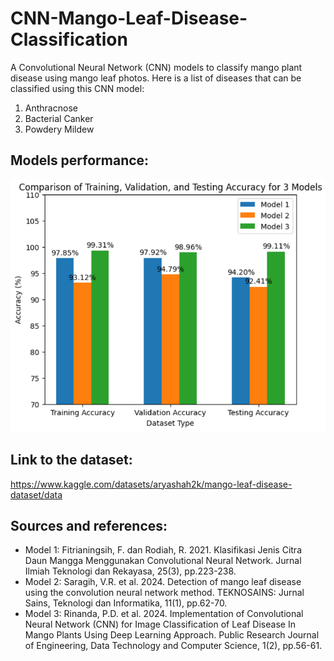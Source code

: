 # CNN-Mango-Leaf-Disease-Classification
A Convolutional Neural Network (CNN) models to classify mango plant disease using mango leaf photos.
Here is a list of diseases that can be classified using this CNN model:
1. Anthracnose
2. Bacterial Canker
3. Powdery Mildew

## Models performance:
![models-performance](/models_performance.png)

## Link to the dataset: 
https://www.kaggle.com/datasets/aryashah2k/mango-leaf-disease-dataset/data

## Sources and references:
- Model 1:
  Fitrianingsih, F. dan Rodiah, R. 2021. Klasifikasi Jenis Citra Daun Mangga Menggunakan Convolutional Neural Network. Jurnal Ilmiah Teknologi dan Rekayasa, 25(3), pp.223-238.
- Model 2:
  Saragih, V.R. et al. 2024. Detection of mango leaf disease using the convolution neural network method. TEKNOSAINS: Jurnal Sains, Teknologi dan Informatika, 11(1), pp.62-70.
- Model 3:
  Rinanda, P.D. et al. 2024. Implementation of Convolutional Neural Network (CNN) for Image Classification of Leaf Disease In Mango Plants Using Deep Learning Approach. Public Research Journal of Engineering, Data Technology and Computer Science, 1(2), pp.56-61.
